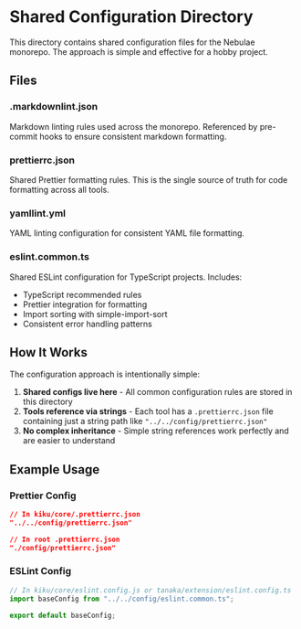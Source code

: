 # Shared Configuration Directory

This directory contains shared configuration files for the Nebulae monorepo. The approach is simple and effective for a
hobby project.

## Files

### .markdownlint.json

Markdown linting rules used across the monorepo. Referenced by pre-commit hooks to ensure consistent markdown formatting.

### prettierrc.json

Shared Prettier formatting rules. This is the single source of truth for code formatting across all tools.

### yamllint.yml

YAML linting configuration for consistent YAML file formatting.

### eslint.common.ts

Shared ESLint configuration for TypeScript projects. Includes:

- TypeScript recommended rules
- Prettier integration for formatting
- Import sorting with simple-import-sort
- Consistent error handling patterns

## How It Works

The configuration approach is intentionally simple:

1. **Shared configs live here** - All common configuration rules are stored in this directory
2. **Tools reference via strings** - Each tool has a `.prettierrc.json` file containing just a string path like `"../../config/prettierrc.json"`
3. **No complex inheritance** - Simple string references work perfectly and are easier to understand

## Example Usage

### Prettier Config

```json
// In kiku/core/.prettierrc.json
"../../config/prettierrc.json"
```

```json
// In root .prettierrc.json
"./config/prettierrc.json"
```

### ESLint Config

```javascript
// In kiku/core/eslint.config.js or tanaka/extension/eslint.config.ts
import baseConfig from "../../config/eslint.common.ts";

export default baseConfig;
```

